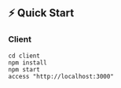## ⚡ Quick Start

### Client

```
cd client
npm install
npm start
access "http://localhost:3000"
```